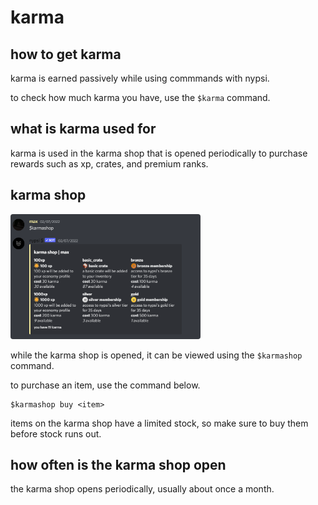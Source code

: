 # karma

## how to get karma

karma is earned passively while using commmands with nypsi.

to check how much karma you have, use the `$karma` command.

## what is karma used for

karma is used in the karma shop that is opened periodically to purchase rewards such as xp, crates, and premium ranks.

## karma shop

<img src="https://raw.githubusercontent.com/tekoh/nypsi/docs/assets/karmashop_1.png" height="200px" width="auto" style="border-radius:4px">

while the karma shop is opened, it can be viewed using the `$karmashop` command.

to purchase an item, use the command below.

```
$karmashop buy <item>
```

items on the karma shop have a limited stock, so make sure to buy them before stock runs out.

## how often is the karma shop open

the karma shop opens periodically, usually about once a month.
